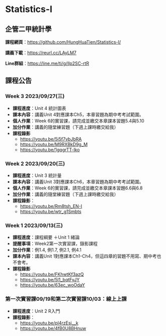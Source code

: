 # Statistics-I

## 企管二甲統計學

**課程網頁**：https://github.com/HungHuaTien/Statistics-I/

**講義下載**：https://reurl.cc/LAyLM7

**Line群組**：https://line.me/ti/g/llp2SC-rtR

## 課程公告

### Week 3 2023/09/27(三)

- **課程進度**：Unit 4 統計圖表
- **課本內容**：講義Unit 4對應課本Ch5，本章習題為期中考考試範圍。
- **個人作業**：Week 6的實習課，請完成並繳交本章課本習題5.4與5.10
- **加分作業**：講義的隨堂練習題（下週上課時繳交給我）
- **課程錄影**
  - https://youtu.be/5i5f7vbJbRA
  - https://youtu.be/M9RXBkD9g_M
  - https://youtu.be/1gqgrTT-lko

### Week 2 2023/09/20(三)

- **課程進度**：Unit 3 統計量
- **課本內容**：講義Unit 3對應課本Ch6，本章習題為期中考考試範圍。
- **個人作業**：Week 6的實習課，請完成並繳交本章課本習題6.6與6.8
- **加分作業**：講義的隨堂練習題（下週上課時繳交給我）
- **課程錄影**：
  - https://youtu.be/Rm8tsh_EN-I
  - https://youtu.be/wtr_g1Smbts

### Week 1 2023/09/13(三)

- **課程進度**：課程綱要 ＋Unit 1 緒論
- **提醒事項**：Week2第一次實習課，錄影課程
- **加分作業**：例1.4, 例1.7, 例2.1, 例4.1
- **課本內容**：講義Unit 1對應課本Ch1-Ch4，但這四章的習題不用寫、期中考也不會考。
- **課程錄影**
  - https://youtu.be/FKhwtKf3azQ
  - https://youtu.be/5l1_bqtFyJY
  - https://youtu.be/63ec_woOdaY 
  
### 第一次實習課09/19和第二次實習課10/03：線上上課

- **課程進度**：Unit 2 R入門
- **課程錄影**：
  - https://youtu.be/pl4rzEsj__k
  - https://youtu.be/4fB0U8BHnuw



